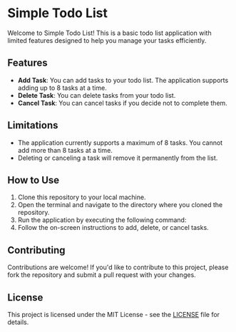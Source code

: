 # Simple Todo List
Welcome to Simple Todo List! This is a basic todo list application with limited features designed to help you manage your tasks efficiently.

## Features
- **Add Task**: You can add tasks to your todo list. The application supports adding up to 8 tasks at a time.
- **Delete Task**: You can delete tasks from your todo list.
- **Cancel Task**: You can cancel tasks if you decide not to complete them.

## Limitations
- The application currently supports a maximum of 8 tasks. You cannot add more than 8 tasks at a time.
- Deleting or canceling a task will remove it permanently from the list.

## How to Use
1. Clone this repository to your local machine.
2. Open the terminal and navigate to the directory where you cloned the repository.
3. Run the application by executing the following command:
4. Follow the on-screen instructions to add, delete, or cancel tasks.

## Contributing
Contributions are welcome! If you'd like to contribute to this project, please fork the repository and submit a pull request with your changes.

## License
This project is licensed under the MIT License - see the [LICENSE](LICENSE) file for details.

